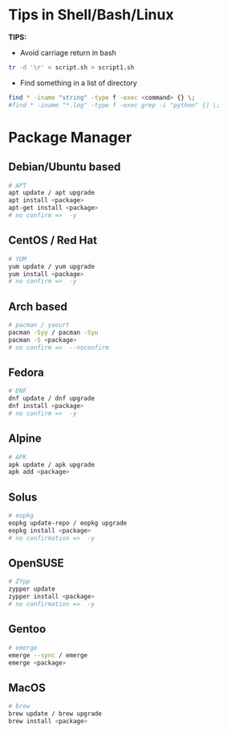 # Tips in Shell/Bash/Linux

**TIPS:**

- Avoid carriage return in bash
``` bash
tr -d '\r' < script.sh > script1.sh
```
- Find something in a list of directory
```bash
find * -iname "string" -type f -exec <command> {} \;
#find * -iname "*.log" -type f -exec grep -i "python" {] \;
```

# Package Manager

## Debian/Ubuntu based

```bash
# APT
apt update / apt upgrade
apt install <package>
apt-get install <package>
# no confirm =>  -y
```

## CentOS / Red Hat
```bash
# YUM
yum update / yum upgrade
yum install <package>
# no confirm =>  -y
```

## Arch based

```bash
# pacman / yaourt
pacman -Syy / pacman -Syu
pacman -S <package>
# no confirm =>  --noconfirm
```

## Fedora
```bash
# DNF
dnf update / dnf upgrade
dnf install <package>
# no confirm =>  -y
```

## Alpine
```bash
# APK
apk update / apk upgrade
apk add <package>
```

## Solus
```bash
# eopkg
eopkg update-repo / eopkg upgrade
eopkg install <package>
# no confirmation =>  -y
```

## OpenSUSE
```bash
# ZYpp
zypper update
zypper install <package>
# no confirmation =>  -y
```

## Gentoo
```bash
# emerge
emerge --sync / emerge 
emerge <package>
```

## MacOS
```bash
# brew
brew update / brew upgrade
brew install <package>
```
